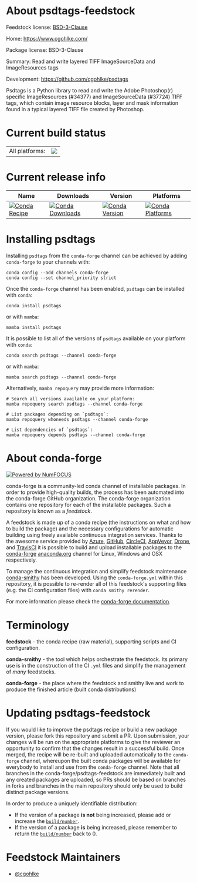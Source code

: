 About psdtags-feedstock
=======================

Feedstock license: [BSD-3-Clause](https://github.com/conda-forge/psdtags-feedstock/blob/main/LICENSE.txt)

Home: https://www.cgohlke.com/

Package license: BSD-3-Clause

Summary: Read and write layered TIFF ImageSourceData and ImageResources tags

Development: https://github.com/cgohlke/psdtags

Psdtags is a Python library to read and write the Adobe Photoshop(r) specific ImageResources (#34377) and ImageSourceData (#37724) TIFF tags, which contain image resource blocks, layer and mask information found in a typical layered TIFF file created by Photoshop.


Current build status
====================


<table><tr><td>All platforms:</td>
    <td>
      <a href="https://dev.azure.com/conda-forge/feedstock-builds/_build/latest?definitionId=25795&branchName=main">
        <img src="https://dev.azure.com/conda-forge/feedstock-builds/_apis/build/status/psdtags-feedstock?branchName=main">
      </a>
    </td>
  </tr>
</table>

Current release info
====================

| Name | Downloads | Version | Platforms |
| --- | --- | --- | --- |
| [![Conda Recipe](https://img.shields.io/badge/recipe-psdtags-green.svg)](https://anaconda.org/conda-forge/psdtags) | [![Conda Downloads](https://img.shields.io/conda/dn/conda-forge/psdtags.svg)](https://anaconda.org/conda-forge/psdtags) | [![Conda Version](https://img.shields.io/conda/vn/conda-forge/psdtags.svg)](https://anaconda.org/conda-forge/psdtags) | [![Conda Platforms](https://img.shields.io/conda/pn/conda-forge/psdtags.svg)](https://anaconda.org/conda-forge/psdtags) |

Installing psdtags
==================

Installing `psdtags` from the `conda-forge` channel can be achieved by adding `conda-forge` to your channels with:

```
conda config --add channels conda-forge
conda config --set channel_priority strict
```

Once the `conda-forge` channel has been enabled, `psdtags` can be installed with `conda`:

```
conda install psdtags
```

or with `mamba`:

```
mamba install psdtags
```

It is possible to list all of the versions of `psdtags` available on your platform with `conda`:

```
conda search psdtags --channel conda-forge
```

or with `mamba`:

```
mamba search psdtags --channel conda-forge
```

Alternatively, `mamba repoquery` may provide more information:

```
# Search all versions available on your platform:
mamba repoquery search psdtags --channel conda-forge

# List packages depending on `psdtags`:
mamba repoquery whoneeds psdtags --channel conda-forge

# List dependencies of `psdtags`:
mamba repoquery depends psdtags --channel conda-forge
```


About conda-forge
=================

[![Powered by
NumFOCUS](https://img.shields.io/badge/powered%20by-NumFOCUS-orange.svg?style=flat&colorA=E1523D&colorB=007D8A)](https://numfocus.org)

conda-forge is a community-led conda channel of installable packages.
In order to provide high-quality builds, the process has been automated into the
conda-forge GitHub organization. The conda-forge organization contains one repository
for each of the installable packages. Such a repository is known as a *feedstock*.

A feedstock is made up of a conda recipe (the instructions on what and how to build
the package) and the necessary configurations for automatic building using freely
available continuous integration services. Thanks to the awesome service provided by
[Azure](https://azure.microsoft.com/en-us/services/devops/), [GitHub](https://github.com/),
[CircleCI](https://circleci.com/), [AppVeyor](https://www.appveyor.com/),
[Drone](https://cloud.drone.io/welcome), and [TravisCI](https://travis-ci.com/)
it is possible to build and upload installable packages to the
[conda-forge](https://anaconda.org/conda-forge) [anaconda.org](https://anaconda.org/)
channel for Linux, Windows and OSX respectively.

To manage the continuous integration and simplify feedstock maintenance
[conda-smithy](https://github.com/conda-forge/conda-smithy) has been developed.
Using the ``conda-forge.yml`` within this repository, it is possible to re-render all of
this feedstock's supporting files (e.g. the CI configuration files) with ``conda smithy rerender``.

For more information please check the [conda-forge documentation](https://conda-forge.org/docs/).

Terminology
===========

**feedstock** - the conda recipe (raw material), supporting scripts and CI configuration.

**conda-smithy** - the tool which helps orchestrate the feedstock.
                   Its primary use is in the construction of the CI ``.yml`` files
                   and simplify the management of *many* feedstocks.

**conda-forge** - the place where the feedstock and smithy live and work to
                  produce the finished article (built conda distributions)


Updating psdtags-feedstock
==========================

If you would like to improve the psdtags recipe or build a new
package version, please fork this repository and submit a PR. Upon submission,
your changes will be run on the appropriate platforms to give the reviewer an
opportunity to confirm that the changes result in a successful build. Once
merged, the recipe will be re-built and uploaded automatically to the
`conda-forge` channel, whereupon the built conda packages will be available for
everybody to install and use from the `conda-forge` channel.
Note that all branches in the conda-forge/psdtags-feedstock are
immediately built and any created packages are uploaded, so PRs should be based
on branches in forks and branches in the main repository should only be used to
build distinct package versions.

In order to produce a uniquely identifiable distribution:
 * If the version of a package **is not** being increased, please add or increase
   the [``build/number``](https://docs.conda.io/projects/conda-build/en/latest/resources/define-metadata.html#build-number-and-string).
 * If the version of a package **is** being increased, please remember to return
   the [``build/number``](https://docs.conda.io/projects/conda-build/en/latest/resources/define-metadata.html#build-number-and-string)
   back to 0.

Feedstock Maintainers
=====================

* [@cgohlke](https://github.com/cgohlke/)

